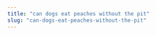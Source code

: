 ```yaml
---
title: "can dogs eat peaches without the pit"
slug: "can-dogs-eat-peaches-without-the-pit"
---
```


